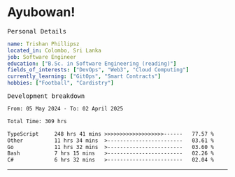 # Ayubowan!

<samp>Personal Details</samp>

```yaml
name: Trishan Phillipsz
located_in: Colombo, Sri Lanka
job: Software Engineer
education: ["B.Sc. in Software Engineering (reading)"]
fields_of_interests: ["DevOps", "Web3", "Cloud Computing"]
currently_learning: ["GitOps", "Smart Contracts"]
hobbies: ["Football", "Cardistry"]
```

<samp>Development breakdown</samp>

<!--START_SECTION:waka-->

```txt
From: 05 May 2024 - To: 02 April 2025

Total Time: 309 hrs

TypeScript     248 hrs 41 mins >>>>>>>>>>>>>>>>>>>------   77.57 %
Other          11 hrs 34 mins  >------------------------   03.61 %
Go             11 hrs 32 mins  >------------------------   03.60 %
Bash           7 hrs 15 mins   >------------------------   02.26 %
C#             6 hrs 32 mins   >------------------------   02.04 %
```

<!--END_SECTION:waka-->

---
